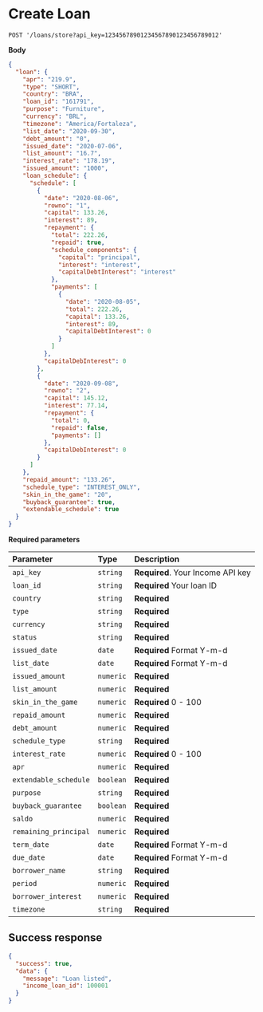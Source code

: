 # Create Loan

```http
POST '/loans/store?api_key=12345678901234567890123456789012'
```

**Body**

```json
{
  "loan": {
    "apr": "219.9",
    "type": "SHORT",
    "country": "BRA",
    "loan_id": "161791",
    "purpose": "Furniture",
    "currency": "BRL",
    "timezone": "America/Fortaleza",
    "list_date": "2020-09-30",
    "debt_amount": "0",
    "issued_date": "2020-07-06",
    "list_amount": "16.7",
    "interest_rate": "178.19",
    "issued_amount": "1000",
    "loan_schedule": {
      "schedule": [
        {
          "date": "2020-08-06",
          "rowno": "1",
          "capital": 133.26,
          "interest": 89,
          "repayment": {
            "total": 222.26,
            "repaid": true,
            "schedule_components": {
              "capital": "principal",
              "interest": "interest",
              "capitalDebtInterest": "interest"
            },
            "payments": [
              {
                "date": "2020-08-05",
                "total": 222.26,
                "capital": 133.26,
                "interest": 89,
                "capitalDebtInterest": 0
              }
            ]
          },
          "capitalDebInterest": 0
        },
        {
          "date": "2020-09-08",
          "rowno": "2",
          "capital": 145.12,
          "interest": 77.14,
          "repayment": {
            "total": 0,
            "repaid": false,
            "payments": []
          },
          "capitalDebInterest": 0
        }
      ]
    },
    "repaid_amount": "133.26",
    "schedule_type": "INTEREST_ONLY",
    "skin_in_the_game": "20",
    "buyback_guarantee": true,
    "extendable_schedule": true
  }
}
```

**Required parameters**

| Parameter | Type | Description |
| :--- | :--- | :--- |
| `api_key` | `string` | **Required**. Your Income API key |
| `loan_id` | `string` | **Required** Your loan ID |,
| `country` | `string` | **Required** |,
| `type` | `string` | **Required** |,
| `currency` | `string` | **Required** |,
| `status` | `string` | **Required** |,
| `issued_date` | `date` | **Required** Format Y-m-d |,
| `list_date` | `date` | **Required** Format Y-m-d |,
| `issued_amount` | `numeric` | **Required** |,
| `list_amount` | `numeric` | **Required** |,
| `skin_in_the_game` | `numeric` | **Required** 0 - 100 |,
| `repaid_amount` | `numeric` | **Required** |,
| `debt_amount` | `numeric` | **Required** |,
| `schedule_type` | `string` | **Required** |,
| `interest_rate` | `numeric` | **Required** 0 - 100 |,
| `apr` | `numeric` | **Required** |,
| `extendable_schedule` | `boolean` | **Required** |,
| `purpose` | `string` | **Required** |,
| `buyback_guarantee` | `boolean` | **Required** |,
| `saldo` | `numeric` | **Required** |,
| `remaining_principal` | `numeric` | **Required** |,
| `term_date` | `date` | **Required** Format Y-m-d |,
| `due_date` | `date` | **Required** Format Y-m-d |,
| `borrower_name` | `string` | **Required** |,
| `period` | `numeric` | **Required** |,
| `borrower_interest` | `numeric` | **Required** |,
| `timezone` | `string` | **Required** |,

## Success response

```json
{
  "success": true,
  "data": {
    "message": "Loan listed",
    "income_loan_id": 100001
  }
}
```